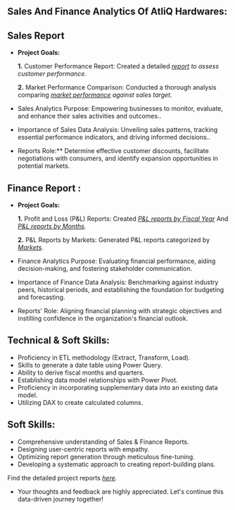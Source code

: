 ## Sales And Finance Analytics Of AtliQ Hardwares:
## Sales Report

- **Project Goals:** 

    **1.** Customer Performance Report: Created a detailed _[report](https://github.com/Karanwabale/Excel-Sales-Analytics/blob/main/AtliQ%20Sale%20ALL%20countery%20Customer%20Performance%20Report.pdf) to assess customer performance._ 

    **2.** Market Performance Comparison: Conducted a thorough analysis comparing _[market performance](https://github.com/Karanwabale/Excel-Sales-Analytics/blob/main/Market%20performance%20Report%20vs%20Target%20Report.pdf) against sales target._

- Sales Analytics Purpose: Empowering businesses to monitor, evaluate, and enhance their sales activities and outcomes..

- Importance of Sales Data Analysis: Unveiling sales patterns, tracking essential performance indicators, and driving informed decisions..

- Reports Role:** Determine effective customer discounts, facilitate negotiations with consumers, and identify expansion opportunities in potential markets.


## Finance Report :

- **Project Goals:** 

    **1.** Profit and Loss (P&L) Reports: Created _[P&L reports by Fiscal Year](https://github.com/Karanwabale/Excel-Sales-Analytics/blob/main/P%26L%20Statement%20by%20Fiscal%20Year.pdf)_ And _[P&L reports by Months](https://github.com/Karanwabale/Excel-Sales-Analytics/blob/main/P%26L%20Statement%20by%20Months.pdf)._ 

  **2.** P&L Reports by Markets: Generated P&L reports categorized by _[Markets](https://github.com/Karanwabale/Excel-Sales-Analytics/blob/main/P%26L%20Statement%20by%20Markets.pdf)_.

- Finance Analytics Purpose: Evaluating financial performance, aiding decision-making, and fostering stakeholder communication.

- Importance of Finance Data Analysis: Benchmarking against industry peers, historical periods, and establishing the foundation for budgeting and forecasting.

- Reports' Role: Aligning financial planning with strategic objectives and instilling confidence in the organization's financial outlook.


## Technical & Soft Skills:
- 	Proficiency in ETL methodology (Extract, Transform, Load).
- 	Skills to generate a date table using Power Query.
- 	Ability to derive fiscal months and quarters.
- 	Establishing data model relationships with Power Pivot.
- 	Proficiency in incorporating supplementary data into an existing data model.
- 	Utilizing DAX to create calculated columns.

## Soft Skills:
- 	 Comprehensive understanding of Sales & Finance Reports.
- 	 Designing user-centric reports with empathy.
- 	 Optimizing report generation through meticulous fine-tuning.
- 	Developing a systematic approach to creating report-building plans.

 Find the detailed project reports _[here](https://github.com/Karanwabale/Excel-Sales-Analytics/tree/main)._
- Your thoughts and feedback are highly appreciated. Let's continue this data-driven journey together!
